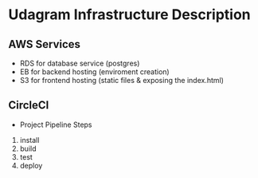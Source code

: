 # Udagram Infrastructure Description

## AWS Services
- RDS for database service (postgres)
- EB for backend hosting (enviroment creation)
- S3 for frontend hosting (static files & exposing the index.html)


## CircleCI
- Project Pipeline Steps
1. install
2. build
3. test
4. deploy


